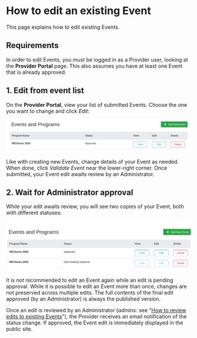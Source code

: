 How to edit an existing Event
=============================

This page explains how to edit existing Events.


## Requirements

In order to edit Events, you must be logged in as a Provider user, looking at the **Provider Portal** page.
This also assumes you have at least one Event that is already approved.


## 1. Edit from event list

On the **Provider Portal**, view your list of submitted Events.
Choose the one you want to change and click _Edit_:

![Example of editing Event (WiCHacks 2020) from Provider Portal](../../_static/user/events/event-edit-wichacks.png "Example of editing Event (WiCHacks 2020) from Provider Portal")

Like with creating new Events, change details of your Event as needed.
When done, click _Validate Event_ near the lower-right corner.
Once submitted, your Event edit awaits review by an Administrator.


## 2. Wait for Administrator approval

While your edit awaits review, you will see two copies of your Event, both with different statuses:

![Example of an Event with an edit awaiting review by an Administrator: Even though two appear, only one Event exists](../../_static/user/events/event-edit-awaiting-approval.png "Example of an Event with an edit awaiting review by an Administrator: Even though two appear, only one Event exists")

It is _not_ recommended to edit an Event again while an edit is pending approval.
While it is possible to edit an Event more than once, changes are not preserved across multiple edits.
The full contents of the final edit approved (by an Administrator) is always the published version.

Once an edit is reviewed by an Administrator (_admins_: see "[How to review edits to existing Events](admin-review-event-edit)"), the Provider receives an email notification of the status change.
If approved, the Event edit is immediately displayed in the public site.
